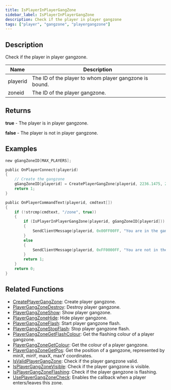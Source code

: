 ```yaml
---
title: IsPlayerInPlayerGangZone
sidebar_label: IsPlayerInPlayerGangZone
description: Check if the player in player gangzone
tags: ["player", "gangzone", "playergangzone"]
---
```


<VersionWarn version='omp v1.1.0.2612' />

## Description

Check if the player in player gangzone.

| Name        | Description                                                      |
| ----------- | ---------------------------------------------------------------- |
| playerid    | The ID of the player to whom player gangzone is bound.           |
| zoneid      | The ID of the player gangzone.                                   |

## Returns

**true** - The player is in player gangzone.

**false** - The player is not in player gangzone.

## Examples

```c
new gGangZoneID[MAX_PLAYERS];

public OnPlayerConnect(playerid)
{
    // Create the gangzone
    gGangZoneID[playerid] = CreatePlayerGangZone(playerid, 2236.1475, 2424.7266, 2319.1636, 2502.4348);
    return 1;
}

public OnPlayerCommandText(playerid, cmdtext[])
{
    if (!strcmp(cmdtext, "/zone", true))
    {
        if (IsPlayerInPlayerGangZone(playerid, gGangZoneID[playerid]))
        {
            SendClientMessage(playerid, 0x00FF00FF, "You are in the gangzone.");
        }
        else
        {
            SendClientMessage(playerid, 0xFF0000FF, "You are not in the gangzone.");
        }
        return 1;
    }
    return 0;
}
```

## Related Functions

- [CreatePlayerGangZone](CreatePlayerGangZone): Create player gangzone.
- [PlayerGangZoneDestroy](PlayerGangZoneDestroy): Destroy player gangzone.
- [PlayerGangZoneShow](PlayerGangZoneShow): Show player gangzone.
- [PlayerGangZoneHide](PlayerGangZoneHide): Hide player gangzone.
- [PlayerGangZoneFlash](PlayerGangZoneFlash): Start player gangzone flash.
- [PlayerGangZoneStopFlash](PlayerGangZoneStopFlash): Stop player gangzone flash.
- [PlayerGangZoneGetFlashColour](PlayerGangZoneGetFlashColour): Get the flashing colour of a player gangzone.
- [PlayerGangZoneGetColour](PlayerGangZoneGetColour): Get the colour of a player gangzone.
- [PlayerGangZoneGetPos](PlayerGangZoneGetPos): Get the position of a gangzone, represented by minX, minY, maxX, maxY coordinates.
- [IsValidPlayerGangZone](IsValidPlayerGangZone): Check if the player gangzone valid.
- [IsPlayerGangZoneVisible](IsPlayerGangZoneVisible): Check if the player gangzone is visible.
- [IsPlayerGangZoneFlashing](IsPlayerGangZoneFlashing): Check if the player gangzone is flashing.
- [UsePlayerGangZoneCheck](UsePlayerGangZoneCheck): Enables the callback when a player enters/leaves this zone.